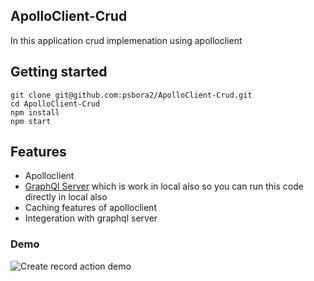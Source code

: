 ## ApolloClient-Crud
  In this application crud implemenation using apolloclient
## Getting started
	git clone git@github.com:psbora2/ApolloClient-Crud.git
	cd ApolloClient-Crud
	npm install
	npm start
## Features
- Apolloclient
- [GraphQl Server](http://13.127.67.179/graphiql) which is work in local also so you can run this code directly in local also
- Caching features of apolloclient
- Integeration with graphql server

### Demo
![Create record action demo](http://13.127.67.179/assets/createAction-3825b8f1a878a5004354e19275e410da53f2ccc42479f896ce782bcf0eecaf0e.gif)